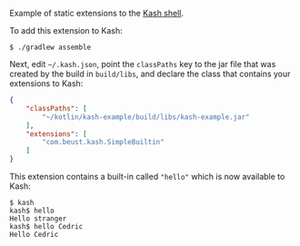 Example of static extensions to the [Kash shell](https://github.com/cbeust/kash).

To add this extension to Kash:

```
$ ./gradlew assemble
```

Next, edit `~/.kash.json`, point the `classPaths` key to the jar file that was created by the build in `build/libs`, and declare the class that contains your extensions to Kash:

```json
{
    "classPaths": [
        "~/kotlin/kash-example/build/libs/kash-example.jar"
    ],
    "extensions": [
        "com.beust.kash.SimpleBuiltin"
    ]
}
```

This extension contains a built-in called `"hello"` which is now available to Kash:

```
$ kash
kash$ hello
Hello stranger
kash$ hello Cedric
Hello Cedric
```